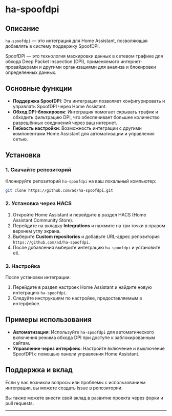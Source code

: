 # ha-spoofdpi

## Описание

`ha-spoofdpi` — это интеграция для Home Assistant, позволяющая добавлять в систему поддержку SpoofDPI.

SpoofDPI — это технология маскировки данных в сетевом трафике для обхода Deep Packet Inspection (DPI), применяемого интернет-провайдерами и другими организациями для анализа и блокировки определенных данных.

## Основные функции

- **Поддержка SpoofDPI**: Эта интеграция позволяет конфигурировать и управлять SpoofDPI через Home Assistant.
- **Обход DPI-блокировок**: Интеграция помогает скрывать трафик и обходить фильтрацию DPI, что обеспечивает большее количество разрешённых соединений через ваш интернет.
- **Гибкость настройки**: Возможность интеграции с другими компонентами Home Assistant для автоматизации и управления сетью.

## Установка

### 1. Скачайте репозиторий

Клонируйте репозиторий `ha-spoofdpi` на ваш локальный компьютер:

```bash
git clone https://github.com/ad/ha-spoofdpi.git
```

### 2. Установка через HACS

1. Откройте Home Assistant и перейдите в раздел HACS (Home Assistant Community Store).
2. Перейдите на вкладку **Integrations** и нажмите на три точки в правом верхнем углу экрана.
3. Выберите **Custom repositories** и добавьте URL-адрес репозитория `https://github.com/ad/ha-spoofdpi`.
4. После добавления выберите интеграцию `ha-spoofdpi` и установите её.

### 3. Настройка

После установки интеграции:

1. Перейдите в раздел настроек Home Assistant и найдите новую интеграцию `ha-spoofdpi`.
2. Следуйте инструкциям по настройке, предоставляемым в интерфейсе.

## Примеры использования

- **Автоматизация**: Используйте `ha-spoofdpi` для автоматического включения режима обхода DPI при доступе к заблокированным сайтам.
- **Управление через интерфейс**: Настройте включение и выключение SpoofDPI с помощью панели управления Home Assistant.

## Поддержка и вклад

Если у вас возникли вопросы или проблемы с использованием интеграции, вы можете создать issue в репозитории.

Вы также можете внести свой вклад в развитие проекта через форки и pull requests.

---

